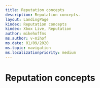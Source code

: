 ```yaml
---
title: Reputation concepts
description: Reputation concepts.
layout: LandingPage
kindex: Reputation concepts
kindex: Xbox Live, Reputation
author: mikehoffms
ms.author: v-mihof
ms.date: 01/09/2020
ms.topic: navigation
ms.localizationpriority: medium
---
```


# Reputation concepts


<!-- 
### In this section

| Article | Description |
|---------|-------------|
| [__](__) | __ |
| [__](__) | __ |
| [__](__) | __ |
-->
